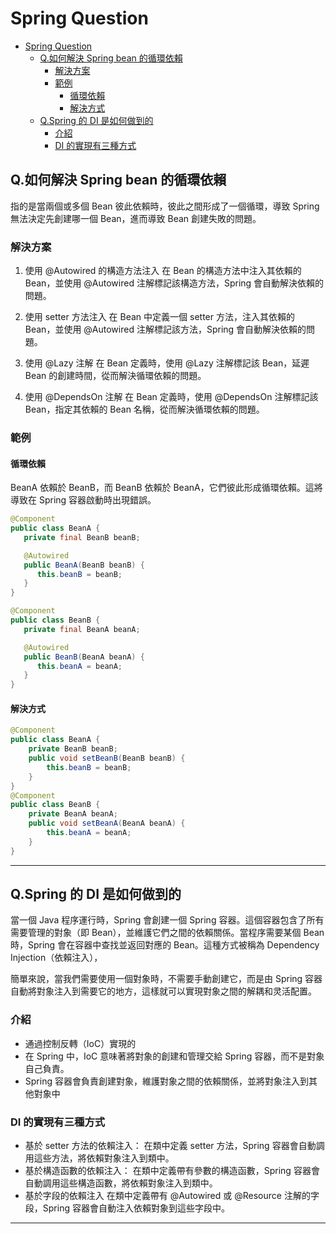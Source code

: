 # Spring Question

- [Spring Question](#spring-question)
  - [Q.如何解決 Spring bean 的循環依賴](#q如何解決-spring-bean-的循環依賴)
    - [解決方案](#解決方案)
    - [範例](#範例)
      - [循環依賴](#循環依賴)
      - [解決方式](#解決方式)
  - [Q.Spring 的 DI 是如何做到的](#qspring-的-di-是如何做到的)
    - [介紹](#介紹)
    - [DI 的實現有三種方式](#di-的實現有三種方式)

## Q.如何解決 Spring bean 的循環依賴

指的是當兩個或多個 Bean 彼此依賴時，彼此之間形成了一個循環，導致 Spring 無法決定先創建哪一個 Bean，進而導致 Bean 創建失敗的問題。

### 解決方案

1. 使用 @Autowired 的構造方法注入
   在 Bean 的構造方法中注入其依賴的 Bean，並使用 @Autowired 注解標記該構造方法，Spring 會自動解決依賴的問題。

2. 使用 setter 方法注入
   在 Bean 中定義一個 setter 方法，注入其依賴的 Bean，並使用 @Autowired 注解標記該方法，Spring 會自動解決依賴的問題。

3. 使用 @Lazy 注解
   在 Bean 定義時，使用 @Lazy 注解標記該 Bean，延遲 Bean 的創建時間，從而解決循環依賴的問題。

4. 使用 @DependsOn 注解
   在 Bean 定義時，使用 @DependsOn 注解標記該 Bean，指定其依賴的 Bean 名稱，從而解決循環依賴的問題。

### 範例

#### 循環依賴

BeanA 依賴於 BeanB，而 BeanB 依賴於 BeanA，它們彼此形成循環依賴。這將導致在 Spring 容器啟動時出現錯誤。

```java
@Component
public class BeanA {
   private final BeanB beanB;

   @Autowired
   public BeanA(BeanB beanB) {
      this.beanB = beanB;
   }
}

@Component
public class BeanB {
   private final BeanA beanA;

   @Autowired
   public BeanB(BeanA beanA) {
      this.beanA = beanA;
   }
}
```

#### 解決方式

```java
@Component
public class BeanA {
    private BeanB beanB;
    public void setBeanB(BeanB beanB) {
        this.beanB = beanB;
    }
}
@Component
public class BeanB {
    private BeanA beanA;
    public void setBeanA(BeanA beanA) {
        this.beanA = beanA;
    }
}
```

---

## Q.Spring 的 DI 是如何做到的

當一個 Java 程序運行時，Spring 會創建一個 Spring 容器。這個容器包含了所有需要管理的對象（即 Bean），並維護它們之間的依賴關係。當程序需要某個 Bean 時，Spring 會在容器中查找並返回對應的 Bean。這種方式被稱為 Dependency Injection（依賴注入），

簡單來說，當我們需要使用一個對象時，不需要手動創建它，而是由 Spring 容器自動將對象注入到需要它的地方，這樣就可以實現對象之間的解耦和灵活配置。

### 介紹

- 通過控制反轉（IoC）實現的
- 在 Spring 中，IoC 意味著將對象的創建和管理交給 Spring 容器，而不是對象自己負責。
- Spring 容器會負責創建對象，維護對象之間的依賴關係，並將對象注入到其他對象中

### DI 的實現有三種方式

- 基於 setter 方法的依賴注入：
  在類中定義 setter 方法，Spring 容器會自動調用這些方法，將依賴對象注入到類中。
- 基於構造函數的依賴注入：
  在類中定義帶有參數的構造函數，Spring 容器會自動調用這些構造函數，將依賴對象注入到類中。
- 基於字段的依賴注入
  在類中定義帶有 @Autowired 或 @Resource 注解的字段，Spring 容器會自動注入依賴對象到這些字段中。

---
